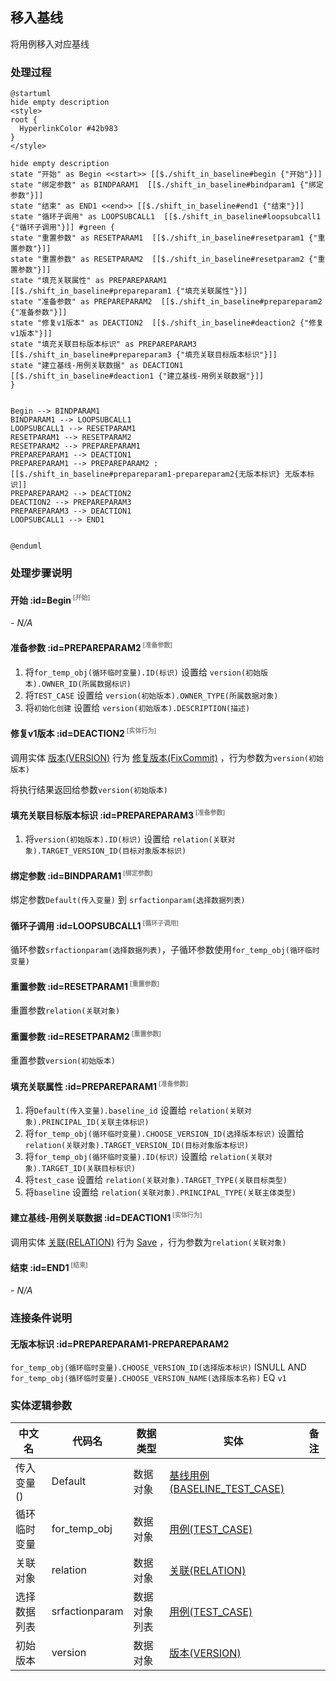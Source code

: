 ## 移入基线 <!-- {docsify-ignore-all} -->

   将用例移入对应基线

### 处理过程

```plantuml
@startuml
hide empty description
<style>
root {
  HyperlinkColor #42b983
}
</style>

hide empty description
state "开始" as Begin <<start>> [[$./shift_in_baseline#begin {"开始"}]]
state "绑定参数" as BINDPARAM1  [[$./shift_in_baseline#bindparam1 {"绑定参数"}]]
state "结束" as END1 <<end>> [[$./shift_in_baseline#end1 {"结束"}]]
state "循环子调用" as LOOPSUBCALL1  [[$./shift_in_baseline#loopsubcall1 {"循环子调用"}]] #green {
state "重置参数" as RESETPARAM1  [[$./shift_in_baseline#resetparam1 {"重置参数"}]]
state "重置参数" as RESETPARAM2  [[$./shift_in_baseline#resetparam2 {"重置参数"}]]
state "填充关联属性" as PREPAREPARAM1  [[$./shift_in_baseline#prepareparam1 {"填充关联属性"}]]
state "准备参数" as PREPAREPARAM2  [[$./shift_in_baseline#prepareparam2 {"准备参数"}]]
state "修复v1版本" as DEACTION2  [[$./shift_in_baseline#deaction2 {"修复v1版本"}]]
state "填充关联目标版本标识" as PREPAREPARAM3  [[$./shift_in_baseline#prepareparam3 {"填充关联目标版本标识"}]]
state "建立基线-用例关联数据" as DEACTION1  [[$./shift_in_baseline#deaction1 {"建立基线-用例关联数据"}]]
}


Begin --> BINDPARAM1
BINDPARAM1 --> LOOPSUBCALL1
LOOPSUBCALL1 --> RESETPARAM1
RESETPARAM1 --> RESETPARAM2
RESETPARAM2 --> PREPAREPARAM1
PREPAREPARAM1 --> DEACTION1
PREPAREPARAM1 --> PREPAREPARAM2 : [[$./shift_in_baseline#prepareparam1-prepareparam2{无版本标识} 无版本标识]]
PREPAREPARAM2 --> DEACTION2
DEACTION2 --> PREPAREPARAM3
PREPAREPARAM3 --> DEACTION1
LOOPSUBCALL1 --> END1


@enduml
```


### 处理步骤说明

#### 开始 :id=Begin<sup class="footnote-symbol"> <font color=gray size=1>[开始]</font></sup>



*- N/A*
#### 准备参数 :id=PREPAREPARAM2<sup class="footnote-symbol"> <font color=gray size=1>[准备参数]</font></sup>



1. 将`for_temp_obj(循环临时变量).ID(标识)` 设置给  `version(初始版本).OWNER_ID(所属数据标识)`
2. 将`TEST_CASE` 设置给  `version(初始版本).OWNER_TYPE(所属数据对象)`
3. 将`初始化创建` 设置给  `version(初始版本).DESCRIPTION(描述)`

#### 修复v1版本 :id=DEACTION2<sup class="footnote-symbol"> <font color=gray size=1>[实体行为]</font></sup>



调用实体 [版本(VERSION)](module/Base/version.md) 行为 [修复版本(FixCommit)](module/Base/version#行为) ，行为参数为`version(初始版本)`

将执行结果返回给参数`version(初始版本)`

#### 填充关联目标版本标识 :id=PREPAREPARAM3<sup class="footnote-symbol"> <font color=gray size=1>[准备参数]</font></sup>



1. 将`version(初始版本).ID(标识)` 设置给  `relation(关联对象).TARGET_VERSION_ID(目标对象版本标识)`

#### 绑定参数 :id=BINDPARAM1<sup class="footnote-symbol"> <font color=gray size=1>[绑定参数]</font></sup>



绑定参数`Default(传入变量)` 到 `srfactionparam(选择数据列表)`
#### 循环子调用 :id=LOOPSUBCALL1<sup class="footnote-symbol"> <font color=gray size=1>[循环子调用]</font></sup>



循环参数`srfactionparam(选择数据列表)`，子循环参数使用`for_temp_obj(循环临时变量)`
#### 重置参数 :id=RESETPARAM1<sup class="footnote-symbol"> <font color=gray size=1>[重置参数]</font></sup>



重置参数```relation(关联对象)```
#### 重置参数 :id=RESETPARAM2<sup class="footnote-symbol"> <font color=gray size=1>[重置参数]</font></sup>



重置参数```version(初始版本)```
#### 填充关联属性 :id=PREPAREPARAM1<sup class="footnote-symbol"> <font color=gray size=1>[准备参数]</font></sup>



1. 将`Default(传入变量).baseline_id` 设置给  `relation(关联对象).PRINCIPAL_ID(关联主体标识)`
2. 将`for_temp_obj(循环临时变量).CHOOSE_VERSION_ID(选择版本标识)` 设置给  `relation(关联对象).TARGET_VERSION_ID(目标对象版本标识)`
3. 将`for_temp_obj(循环临时变量).ID(标识)` 设置给  `relation(关联对象).TARGET_ID(关联目标标识)`
4. 将`test_case` 设置给  `relation(关联对象).TARGET_TYPE(关联目标类型)`
5. 将`baseline` 设置给  `relation(关联对象).PRINCIPAL_TYPE(关联主体类型)`

#### 建立基线-用例关联数据 :id=DEACTION1<sup class="footnote-symbol"> <font color=gray size=1>[实体行为]</font></sup>



调用实体 [关联(RELATION)](module/Base/relation.md) 行为 [Save](module/Base/relation#行为) ，行为参数为`relation(关联对象)`

#### 结束 :id=END1<sup class="footnote-symbol"> <font color=gray size=1>[结束]</font></sup>



*- N/A*


### 连接条件说明
#### 无版本标识 :id=PREPAREPARAM1-PREPAREPARAM2

`for_temp_obj(循环临时变量).CHOOSE_VERSION_ID(选择版本标识)` ISNULL AND `for_temp_obj(循环临时变量).CHOOSE_VERSION_NAME(选择版本名称)` EQ `v1`


### 实体逻辑参数

|    中文名   |    代码名    |  数据类型    |  实体   |备注 |
| --------| --------| -------- | -------- | --------   |
|传入变量(<i class="fa fa-check"/></i>)|Default|数据对象|[基线用例(BASELINE_TEST_CASE)](module/TestMgmt/baseline_test_case.md)||
|循环临时变量|for_temp_obj|数据对象|[用例(TEST_CASE)](module/TestMgmt/test_case.md)||
|关联对象|relation|数据对象|[关联(RELATION)](module/Base/relation.md)||
|选择数据列表|srfactionparam|数据对象列表|[用例(TEST_CASE)](module/TestMgmt/test_case.md)||
|初始版本|version|数据对象|[版本(VERSION)](module/Base/version.md)||
